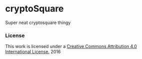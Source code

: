 # cryptoSquare
Super neat cryptosquare thingy
### License

This work is licensed under a [Creative Commons Attribution 4.0 International License.](http://creativecommons.org/licenses/by/4.0/) 2016
